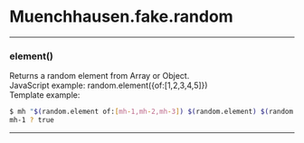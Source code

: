 # Muenchhausen.fake.random





* * *

### element() 

Returns a random element from Array or Object.  
JavaScript example: random.element({of:[1,2,3,4,5]})  
Template example:
```bash
$ mh "$(random.element of:[mh-1,mh-2,mh-3]) $(random.element) $(random.element of:{foo:5,unicorn:true,rainbow:blue})"
mh-1 ? true
```




* * *










